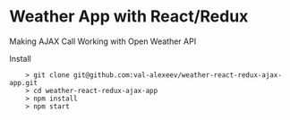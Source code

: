 # Weather App with React/Redux

Making AJAX Call
Working with Open Weather API


Install

```
	> git clone git@github.com:val-alexeev/weather-react-redux-ajax-app.git
	> cd weather-react-redux-ajax-app
	> npm install
	> npm start
```
